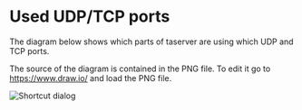 # Used UDP/TCP ports

The diagram below shows which parts of taserver are using which UDP and TCP ports.

The source of the diagram is contained in the PNG file. To edit it go to https://www.draw.io/
and load the PNG file.

![Shortcut dialog](/docs/design_ports.png?raw=true)
